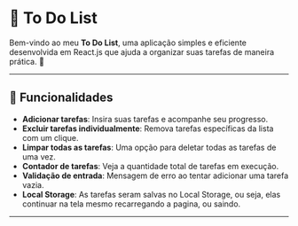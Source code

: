 # 📝 To Do List

Bem-vindo ao meu **To Do List**, uma aplicação simples e eficiente desenvolvida em React.js que ajuda a organizar suas tarefas de maneira prática. 🚀

---

## 🔗 Funcionalidades

- **Adicionar tarefas**: Insira suas tarefas e acompanhe seu progresso.
- **Excluir tarefas individualmente**: Remova tarefas específicas da lista com um clique.
- **Limpar todas as tarefas**: Uma opção para deletar todas as tarefas de uma vez.
- **Contador de tarefas**: Veja a quantidade total de tarefas em execução.
- **Validação de entrada**: Mensagem de erro ao tentar adicionar uma tarefa vazia.
- **Local Storage**: As tarefas seram salvas no Local Storage, ou seja, elas continuar na tela mesmo recarregando a pagina, ou saindo.

---
